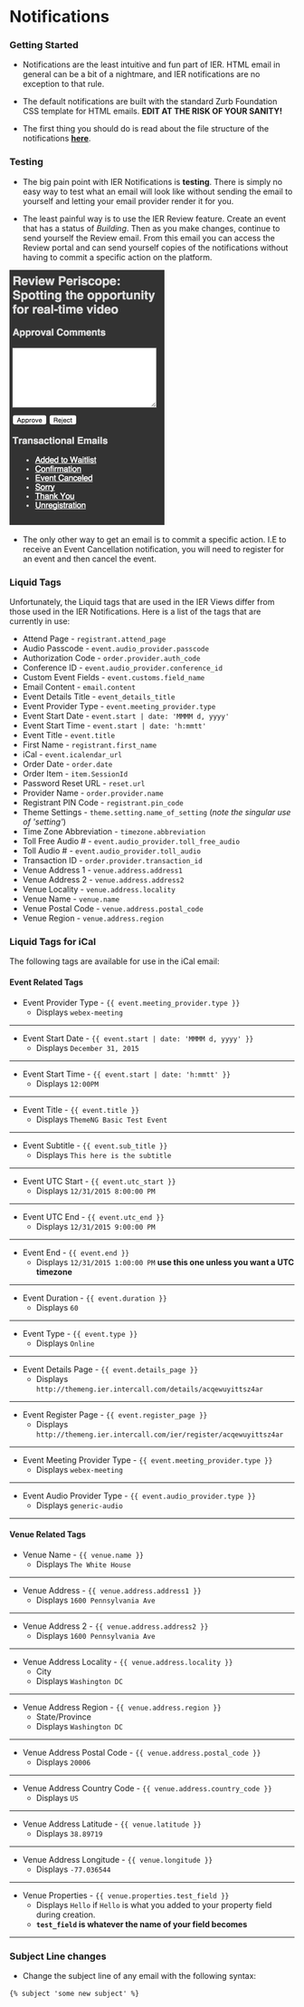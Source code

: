 # Notifications

### Getting Started

- Notifications are the least intuitive and fun part of IER. HTML email in general can be a bit of a nightmare, and IER notifications are no exception to that rule.

- The default notifications are built with the standard Zurb Foundation CSS template for HTML emails.  **EDIT AT THE RISK OF YOUR SANITY!**

- The first thing you should do is read about the file structure of the notifications **[here](https://github.com/reg-support/reg-dev-guide/blob/master/file_structure/README.md#email)**.

### Testing

- The big pain point with IER Notifications is **testing**. There is simply no easy way to test what an email will look like without sending the email to yourself and letting your email provider render it for you.

- The least painful way is to use the IER Review feature. Create an event that has a status of _Building_. Then as you make changes, continue to send yourself the Review email. From this email you can access the Review portal and can send yourself copies of the notifications without having to commit a specific action on the platform.

![Review](img/review_sm.png)

- The only other way to get an email is to commit a specific action. I.E to receive an Event Cancellation notification, you will need to register for an event and then cancel the event.

### Liquid Tags

Unfortunately, the Liquid tags that are used in the IER Views differ from those used in the IER Notifications. Here is a list of the tags that are currently in use:

- Attend Page - `registrant.attend_page`
- Audio Passcode - `event.audio_provider.passcode`
- Authorization Code - `order.provider.auth_code`
- Conference ID - `event.audio_provider.conference_id`
- Custom Event Fields - `event.customs.field_name`
- Email Content - `email.content`
- Event Details Title - `event_details_title`
- Event Provider Type - `event.meeting_provider.type`
- Event Start Date - `event.start | date: 'MMMM d, yyyy'`
- Event Start Time - `event.start | date: 'h:mmtt'`
- Event Title - `event.title`
- First Name - `registrant.first_name`
- iCal - `event.icalendar_url`
- Order Date - `order.date`
- Order Item - `item.SessionId`
- Password Reset URL - `reset.url`
- Provider Name - `order.provider.name`
- Registrant PIN Code - `registrant.pin_code`
- Theme Settings - `theme.setting.name_of_setting` (_note the singular use of 'setting'_)
- Time Zone Abbreviation - `timezone.abbreviation`
- Toll Free Audio # - `event.audio_provider.toll_free_audio`
- Toll Audio # - `event.audio_provider.toll_audio`
- Transaction ID - `order.provider.transaction_id`
- Venue Address 1 - `venue.address.address1`
- Venue Address 2 - `venue.address.address2`
- Venue Locality - `venue.address.locality`
- Venue Name - `venue.name`
- Venue Postal Code - `venue.address.postal_code`
- Venue Region - `venue.address.region`

### Liquid Tags for iCal

The following tags are available for use in the iCal email: 

#### Event Related Tags

- Event Provider Type - `{{ event.meeting_provider.type }}` 
    + Displays `webex-meeting`
    
***
- Event Start Date - `{{ event.start | date: 'MMMM d, yyyy' }}`
    + Displays `December 31, 2015`

***
- Event Start Time - `{{ event.start | date: 'h:mmtt' }}`
    + Displays `12:00PM`

***
- Event Title - `{{ event.title }}`
    + Displays `ThemeNG Basic Test Event`

***
- Event Subtitle - `{{ event.sub_title }}`
    + Displays `This here is the subtitle`

***
- Event UTC Start - `{{ event.utc_start }}`
    + Displays `12/31/2015 8:00:00 PM`

***
- Event UTC End - `{{ event.utc_end }}`
    + Displays `12/31/2015 9:00:00 PM`

***
- Event End - `{{ event.end }}`
    + Displays `12/31/2015 1:00:00 PM` **use this one unless you want a UTC timezone**

***
- Event Duration - `{{ event.duration }}`
    + Displays `60`

***
- Event Type - `{{ event.type }}`
    + Displays `Online`

***
- Event Details Page - `{{ event.details_page }}`
    + Displays `http://themeng.ier.intercall.com/details/acqewuyittsz4ar`

***
- Event Register Page - `{{ event.register_page }}`
    + Displays `http://themeng.ier.intercall.com/ier/register/acqewuyittsz4ar`

***
- Event Meeting Provider Type - `{{ event.meeting_provider.type }}`
    + Displays `webex-meeting`

***
- Event Audio Provider Type - `{{ event.audio_provider.type }}`
    + Displays `generic-audio`

***

#### Venue Related Tags

- Venue Name - `{{ venue.name }}` 
    + Displays `The White House`
    
***

- Venue Address - `{{ venue.address.address1 }}` 
    + Displays `1600 Pennsylvania Ave`
    
***

- Venue Address 2 - `{{ venue.address.address2 }}` 
    + Displays `1600 Pennsylvania Ave`
    
***

- Venue Address Locality - `{{ venue.address.locality }}` 
    + City
    + Displays `Washington DC` 
    
***

- Venue Address Region - `{{ venue.address.region }}` 
    - State/Province
    + Displays `Washington DC` 
    
***

- Venue Address Postal Code - `{{ venue.address.postal_code }}` 
    + Displays `20006`
    
***

- Venue Address Country Code - `{{ venue.address.country_code }}` 
    + Displays `US`
    
***

- Venue Address Latitude - `{{ venue.latitude }}` 
    + Displays `38.89719`
    
***

- Venue Address Longitude - `{{ venue.longitude }}` 
    + Displays `-77.036544`
    
***

- Venue Properties - `{{ venue.properties.test_field }}` 
    + Displays `Hello` if `Hello` is what you added to your property field during creation.
    + **`test_field` is whatever the name of your field becomes**
    
***

### Subject Line changes

- Change the subject line of any email with the following syntax:

```
{% subject 'some new subject' %}
```

